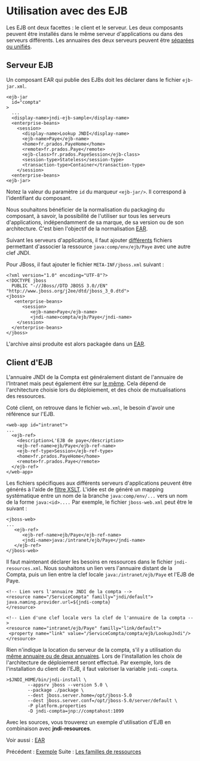 # Utilisation avec des EJB #
Les EJB ont deux facettes : le client et le serveur.
Les deux composants peuvent être installés dans le même serveur d'applications ou
dans des serveurs différents. Les annuaires des deux serveurs peuvent être
[séparées ou unifiés](architecture.md).

## Serveur EJB ##
Un composant EAR qui publie des EJBs doit les déclarer dans le fichier `ejb-jar.xml`.
```
<ejb-jar
  id="compta" 
>
  ...
  <display-name>jndi-ejb-sample</display-name>
  <enterprise-beans>
    <session>
      <display-name>Lookup JNDI</display-name>
      <ejb-name>Paye</ejb-name>
      <home>fr.prados.PayeHome</home>
      <remote>fr.prados.Paye</remote>
      <ejb-class>fr.prados.PayeSession</ejb-class>
      <session-type>Stateless</session-type>
      <transaction-type>Container</transaction-type>
    </session>
  <enterprise-beans>
<ejb-jar>
```
Notez la valeur du paramètre `id` du marqueur `<ejb-jar/>`. Il correspond
à l'identifiant du composant.

Nous souhaitons bénéficier de la normalisation du packaging du composant,
à savoir, la possibilité de l'utiliser sur tous les serveurs d'applications,
indépendamment de sa marque, de sa version ou de son architecture.
C'est bien l'objectif de la normalisation [EAR](EAR.md).

Suivant les serveurs d'applications, il faut ajouter [différents](transformerWebXML.md)
fichiers permettant d'associer la ressource `java:comp/env/ejb/Paye` avec une autre clef JNDI.

Pour JBoss, il faut ajouter le fichier `META-INF/jboss.xml` suivant :
```
<?xml version="1.0" encoding="UTF-8"?>
<!DOCTYPE jboss
  PUBLIC "-//JBoss//DTD JBOSS 3.0//EN" "http://www.jboss.org/j2ee/dtd/jboss_3_0.dtd">
<jboss>
   <enterprise-beans>
      <session>
         <ejb-name>Paye</ejb-name>
         <jndi-name>compta/ejb/Paye</jndi-name>
    </session>
  </enterprise-beans>
</jboss>
```

L'archive ainsi produite est alors packagée dans un [EAR](EAR.md).

## Client d'EJB ##
L'annuaire JNDI de la Compta est généralement distant de l'annuaire de l'Intranet
mais peut également être sur [le même](architecture.md).
Cela dépend de l'architecture choisie lors du déploiement, et des choix de
mutualisations des ressources.

Coté client, on retrouve dans le fichier `web.xml`, le besoin d'avoir une référence sur l'EJB.
```
<web-app id="intranet">
...
  <ejb-ref>
    <description>L'EJB de paye</description>
    <ejb-ref-name>ejb/Paye</ejb-ref-name>
    <ejb-ref-type>Session</ejb-ref-type>
    <home>fr.prados.PayeHome</home>
    <remote>fr.prados.Paye</remote>
  </ejb-ref>
</web-app>
```

Les fichiers spécifiques aux différents serveurs d'applications peuvent être
générés à l'aide de [filtre XSLT](transformerWebXML.md).
L'idée est de généré un mapping systématique entre un nom de la branche `java:comp/env/...`
vers un nom de la forme `java:<id>....` Par exemple, le fichier `jboss-web.xml` peut être le suivant :
```
<jboss-web>
...
   <ejb-ref>
      <ejb-ref-name>ejb/Paye</ejb-ref-name>
      <jndi-name>java:/intranet/ejb/Paye</jndi-name>
   </ejb-ref>
</jboss-web>
```

Il faut maintenant déclarer les besoins en ressources dans le fichier `jndi-resources.xml`.
Nous souhaitons un lien vers l'annuaire distant de la Compta, puis un lien entre la clef
locale `java:/intranet/ejb/Paye` et l'EJB de Paye.
```
<!-- Lien vers l'annuaire JNDI de la compta -->
<resource name="/ServiceCompta" familly="jndi/default">
java.naming.provider.url=${jndi-compta}
</resource>

<!-- Lien d'une clef locale vers la clef de l'annuaire de la compta -->
<resource name="intranet/ejb/Paye" familly="link/default">
 <property name="link" value="/ServiceCompta/compta/ejb/LookupJndi"/>
</resource>
```

Rien n'indique la location du serveur de la compta, s'il y a utilisation du
[même annuaire ou de deux annuaires](architecture.md). Lors de l'installation les
choix de l'architecture de déploiement seront
effectué. Par exemple, lors de l'installation du client de l'EJB, il faut
valoriser la variable `jndi-compta`.
```
>$JNDI_HOME/bin/jndi-install \
        --appsrv jboss --version 5.0 \
        --package ./package \
        --dest jboss.server.home=/opt/jboss-5.0
        --dest jboss.server.conf=/opt/jboss-5.0/server/default \
        -P platform.properties
        -D jndi-compta=jnp://comptahost:1099
```

Avec les sources, vous trouverez un exemple d'utilisation d'EJB en combinaison avec **jndi-resources**.

Voir aussi : [EAR](EAR.md)

Précédent : [Exemple](exemple.md)
Suite : [Les familles de ressources](familles.md)